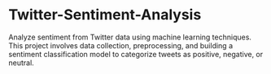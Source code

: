 # Twitter-Sentiment-Analysis
Analyze sentiment from Twitter data using machine learning techniques. This project involves data collection, preprocessing, and building a sentiment classification model to categorize tweets as positive, negative, or neutral.
